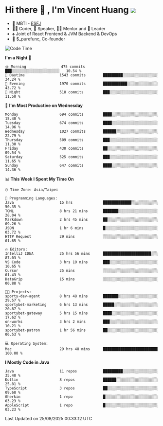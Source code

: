 # Hi there 👋 , I'm Vincent Huang ![](https://komarev.com/ghpvc/?username=Jian-Min-Huang)
- 👀 MBTI - [ESFJ](https://www.16personalities.com/esfj-personality)
- 👨‍💻 Coder, 🎤 Speaker, 👨‍🏫 Mentor and 🚀 Leader
- ♠️ Joint of React Frontend & JVM Backend & DevOps
- 💼 $_purefunc, Co-founder

<!--START_SECTION:waka-->
![Code Time](http://img.shields.io/badge/Code%20Time-5%2C817%20hrs%2013%20mins-blue)

**I'm a Night 🦉** 

```text
🌞 Morning                475 commits         ███░░░░░░░░░░░░░░░░░░░░░░   10.54 % 
🌆 Daytime                1543 commits        █████████░░░░░░░░░░░░░░░░   34.24 % 
🌃 Evening                1970 commits        ███████████░░░░░░░░░░░░░░   43.72 % 
🌙 Night                  518 commits         ███░░░░░░░░░░░░░░░░░░░░░░   11.50 % 
```
📅 **I'm Most Productive on Wednesday** 

```text
Monday                   694 commits         ████░░░░░░░░░░░░░░░░░░░░░   15.40 % 
Tuesday                  674 commits         ████░░░░░░░░░░░░░░░░░░░░░   14.96 % 
Wednesday                1027 commits        ██████░░░░░░░░░░░░░░░░░░░   22.79 % 
Thursday                 509 commits         ███░░░░░░░░░░░░░░░░░░░░░░   11.30 % 
Friday                   430 commits         ██░░░░░░░░░░░░░░░░░░░░░░░   09.54 % 
Saturday                 525 commits         ███░░░░░░░░░░░░░░░░░░░░░░   11.65 % 
Sunday                   647 commits         ████░░░░░░░░░░░░░░░░░░░░░   14.36 % 
```


📊 **This Week I Spent My Time On** 

```text
🕑︎ Time Zone: Asia/Taipei

💬 Programming Languages: 
Java                     15 hrs              █████████████░░░░░░░░░░░░   50.35 % 
TOML                     8 hrs 21 mins       ███████░░░░░░░░░░░░░░░░░░   28.04 % 
Markdown                 2 hrs 45 mins       ██░░░░░░░░░░░░░░░░░░░░░░░   09.26 % 
JSON                     1 hr 6 mins         █░░░░░░░░░░░░░░░░░░░░░░░░   03.72 % 
HTTP Request             29 mins             ░░░░░░░░░░░░░░░░░░░░░░░░░   01.65 % 

🔥 Editors: 
IntelliJ IDEA            25 hrs 56 mins      ██████████████████████░░░   87.03 % 
VS Code                  3 hrs 10 mins       ███░░░░░░░░░░░░░░░░░░░░░░   10.65 % 
Cursor                   25 mins             ░░░░░░░░░░░░░░░░░░░░░░░░░   01.43 % 
DataGrip                 15 mins             ░░░░░░░░░░░░░░░░░░░░░░░░░   00.88 % 

🐱‍💻 Projects: 
sporty-dev-agent         8 hrs 48 mins       ███████░░░░░░░░░░░░░░░░░░   29.57 % 
sportybet-marketing      6 hrs 13 mins       █████░░░░░░░░░░░░░░░░░░░░   20.87 % 
sportybet-gateway        5 hrs 15 mins       ████░░░░░░░░░░░░░░░░░░░░░   17.62 % 
on-works                 3 hrs 2 mins        ███░░░░░░░░░░░░░░░░░░░░░░   10.21 % 
sportybet-patron         1 hr 56 mins        ██░░░░░░░░░░░░░░░░░░░░░░░   06.53 % 

💻 Operating System: 
Mac                      29 hrs 48 mins      █████████████████████████   100.00 % 
```

**I Mostly Code in Java** 

```text
Java                     11 repos            █████████░░░░░░░░░░░░░░░░   35.48 % 
Kotlin                   8 repos             ██████░░░░░░░░░░░░░░░░░░░   25.81 % 
TypeScript               3 repos             ██░░░░░░░░░░░░░░░░░░░░░░░   09.68 % 
Gherkin                  1 repo              █░░░░░░░░░░░░░░░░░░░░░░░░   03.23 % 
AppleScript              1 repo              █░░░░░░░░░░░░░░░░░░░░░░░░   03.23 % 
```




 Last Updated on 25/08/2025 00:33:12 UTC
<!--END_SECTION:waka-->
